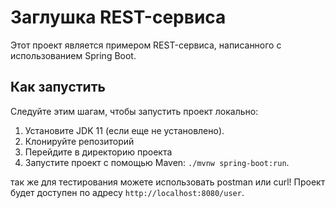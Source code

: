 # Заглушка REST-сервиса

Этот проект является примером REST-сервиса, написанного с использованием Spring Boot.

## Как запустить

Следуйте этим шагам, чтобы запустить проект локально:

1. Установите JDK 11 (если еще не установлено).
2. Клонируйте репозиторий
3. Перейдите в директорию проекта
4. Запустите проект с помощью Maven: `./mvnw spring-boot:run`.

так же для тестирования можете использовать postman или curl!
Проект будет доступен по адресу `http://localhost:8080/user`.
